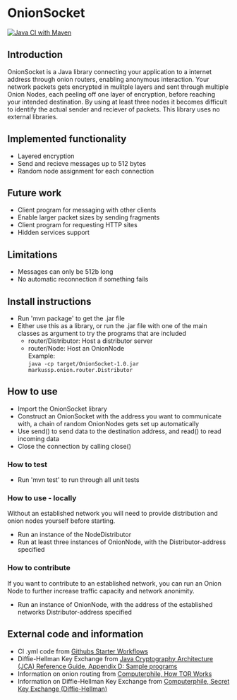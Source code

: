 # OnionSocket

[![Java CI with Maven](https://github.com/markuSolli/OnionSocket/actions/workflows/main.yml/badge.svg)](https://github.com/markuSolli/OnionSocket/actions/workflows/main.yml)

## Introduction
OnionSocket is a Java library connecting your application to a internet address through onion routers, enabling anonymous interaction. Your network packets gets encrypted in mulitple layers and sent through multiple Onion Nodes, each peeling off one layer of encryption, before reaching your intended destination. By using at least three nodes it becomes difficult to identify the actual sender and reciever of packets.
This library uses no external libraries.

## Implemented functionality
- Layered encryption
- Send and recieve messages up to 512 bytes
- Random node assignment for each connection

## Future work
- Client program for messaging with other clients
- Enable larger packet sizes by sending fragments
- Client program for requesting HTTP sites
- Hidden services support

## Limitations
- Messages can only be 512b long
- No automatic reconnection if something fails

## Install instructions
- Run 'mvn package' to get the .jar file
- Either use this as a library, or run the .jar file with one of the main classes as argument to try the programs that are included
  - router/Distributor: Host a distributor server
  - router/Node: Host an OnionNode  
 Example:  
```java -cp target/OnionSocket-1.0.jar markussp.onion.router.Distributor```

## How to use
- Import the OnionSocket library
- Construct an OnionSocket with the address you want to communicate with, a chain of random OnionNodes gets set up automatically
- Use send() to send data to the destination address, and read() to read incoming data
- Close the connection by calling close()

### How to test
- Run 'mvn test' to run through all unit tests

### How to use - locally
Without an established network you will need to provide distribution and onion nodes yourself before starting.
- Run an instance of the NodeDistributor
- Run at least three instances of OnionNode, with the Distributor-address specified

### How to contribute
If you want to contribute to an established network, you can run an Onion Node to further increase traffic capacity and network anonimity.
- Run an instance of OnionNode, with the address of the established networks Distributor-address specified

## External code and information
- CI .yml code from [Githubs Starter Workflows](https://github.com/actions/starter-workflows/blob/main/ci/maven.yml)
- Diffie-Hellman Key Exchange from [Java Cryptography Architecture (JCA) Reference Guide, Appendix D: Sample programs](https://docs.oracle.com/javase/7/docs/technotes/guides/security/crypto/CryptoSpec.html#DH2Ex)
- Information on onion routing from [Computerphile, How TOR Works](https://www.youtube.com/watch?v=QRYzre4bf7I)
- Information on Diffie-Hellman Key Exchange from [Computerphile, Secret Key Exchange (Diffie-Hellman)](https://www.youtube.com/watch?v=NmM9HA2MQGI)
